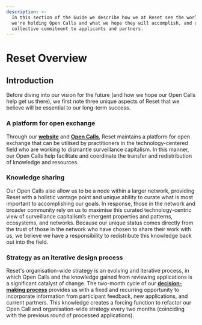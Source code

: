 ```yaml
---
description: >-
  In this section of the Guide we describe how we at Reset see the world, why
  we're holding Open Calls and what we hope they will accomplish, and our
  collective commitment to applicants and partners.
---
```


# Reset Overview

## Introduction

Before diving into our vision for the future \(and how we hope our Open Calls help get us there\), we first note three unique aspects of Reset that we believe will be essential to our long-term success.

### A platform for open exchange

Through our [**website**](https://www.reset.tech/) and [**Open Calls**](https://www.reset.tech/open-calls/), Reset maintains a platform for open exchange that can be utilised by practitioners in the technology-centered field who are working to dismantle surveillance capitalism. In this manner, our Open Calls help facilitate and coordinate the transfer and redistribution of knowledge and resources.

### Knowledge sharing

Our Open Calls also allow us to be a node within a larger network, providing Reset with a holistic vantage point and unique ability to curate what is most important to accomplishing our goals. In response, those in the network and broader community rely on us to maximise this curated technology-centric view of surveillance capitalism’s emergent properties and patterns, ecosystems, and networks. Because our unique status comes directly from the trust of those in the network who have chosen to share their work with us, we believe we have a responsibility to redistribute this knowledge back out into the field.

### Strategy as an iterative design process

Reset's organisation-wide strategy is an evolving and iterative process, in which Open Calls and the knowledge gained from reviewing applications is a significant catalyst of change. The two-month cycle of our [**decision-making process**](../for-applicants/decision-process/#when-to-apply) provides us with a fixed and recurring opportunity to incorporate information from participant feedback, new applications, and current partners. This knowledge creates a forcing function to refactor our Open Call and organisation-wide strategy every two months \(coinciding with the previous round of processed applications\).




